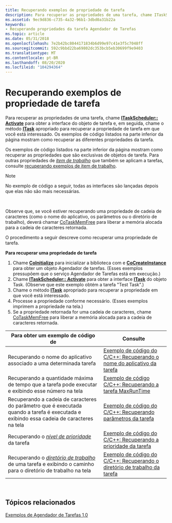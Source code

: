 ```yaml
---
title: Recuperando exemplos de propriedade de tarefa
description: Para recuperar as propriedades de uma tarefa, chame ITaskScheduler Activate para obter a interface do objeto de tarefa e, em seguida, chame o método ITask apropriado para recuperar a propriedade de tarefa em que você está interessado.
ms.assetid: 9ec9d836-c735-4a32-96b1-3dbd0a31b22a
keywords:
- Recuperando propriedades da tarefa Agendador de Tarefas
ms.topic: article
ms.date: 05/31/2018
ms.openlocfilehash: 7e2b42bc8044171834b6d99e97c41e3f5c7048ff
ms.sourcegitcommit: 592c9bbd22ba69802dc353bcb5eb30699f9e9403
ms.translationtype: MT
ms.contentlocale: pt-BR
ms.lasthandoff: 08/20/2020
ms.locfileid: "104294364"
---
```

# <a name="retrieving-task-property-examples"></a>Recuperando exemplos de propriedade de tarefa

Para recuperar as propriedades de uma tarefa, chame [**ITaskScheduler:: Activate**](/windows/desktop/api/Mstask/nf-mstask-itaskscheduler-activate) para obter a interface do objeto de tarefa e, em seguida, chame o método [**ITask**](/windows/desktop/api/Mstask/nn-mstask-itask) apropriado para recuperar a propriedade de tarefa em que você está interessado. Os exemplos de código listados na parte inferior da página mostram como recuperar as diferentes propriedades da tarefa.

Os exemplos de código listados na parte inferior da página mostram como recuperar as propriedades que são exclusivas de objetos de tarefa. Para outras propriedades de [*item de trabalho*](w.md) que também se aplicam a tarefas, consulte [recuperando exemplos de item de trabalho](retrieving-work-item-property-examples.md).

> [!Note]  
> No exemplo de código a seguir, todas as interfaces são lançadas depois que elas não são mais necessárias.

 

Observe que, se você estiver recuperando uma propriedade de cadeia de caracteres (como o nome do aplicativo, os parâmetros ou o diretório de trabalho), deverá chamar [CoTaskMemFree](/windows/win32/api/combaseapi/nf-combaseapi-cotaskmemfree) para liberar a memória alocada para a cadeia de caracteres retornada.

O procedimento a seguir descreve como recuperar uma propriedade de tarefa.

**Para recuperar uma propriedade de tarefa**

1.  Chame [**CoInitialize**](/windows/win32/api/objbase/nf-objbase-coinitialize) para inicializar a biblioteca com e [**CoCreateInstance**](/windows/win32/api/combaseapi/nf-combaseapi-cocreateinstance) para obter um objeto Agendador de tarefas. (Esses exemplos pressupõem que o serviço Agendador de Tarefas está em execução.)
2.  Chame [**ITaskScheduler:: Activate**](/windows/desktop/api/Mstask/nf-mstask-itaskscheduler-activate) para obter a interface [**ITask**](/windows/desktop/api/Mstask/nn-mstask-itask) do objeto Task. (Observe que este exemplo obtém a tarefa "Test Task".)
3.  Chame o método [**ITask**](/windows/desktop/api/Mstask/nn-mstask-itask) apropriado para recuperar a propriedade em que você está interessado.
4.  Processe a propriedade conforme necessário. (Esses exemplos imprimem a propriedade na tela.)
5.  Se a propriedade retornada for uma cadeia de caracteres, chame [CoTaskMemFree](/windows/win32/api/combaseapi/nf-combaseapi-cotaskmemfree) para liberar a memória alocada para a cadeia de caracteres retornada.



| Para obter um exemplo de código de                                                                                                                           | Consulte                                                                                                                     |
|-------------------------------------------------------------------------------------------------------------------------------------------------|-------------------------------------------------------------------------------------------------------------------------|
| Recuperando o nome do aplicativo associado a uma determinada tarefa                                                                             | [Exemplo de código do C/C++: Recuperando o nome do aplicativo da tarefa](c-c-code-example-retrieving-the-task-application-name.md)   |
| Recuperando a quantidade máxima de tempo que a tarefa pode executar e exibindo esse número na tela                                                 | [Exemplo de código C/C++: Recuperando a tarefa MaxRunTime](c-c-code-example-retrieving-the-task-maxruntime.md)               |
| Recuperando a cadeia de caracteres do parâmetro que é executada quando a tarefa é executada e exibindo essa cadeia de caracteres na tela                                  | [Exemplo de código do C/C++: Recuperando parâmetros da tarefa](c-c-code-example-retrieving-task-parameters.md)                       |
| Recuperando o [*nível de prioridade*](p.md) da tarefa                                                                    | [Exemplo de código do C/C++: Recuperando a prioridade da tarefa](c-c-code-example-retrieving-task-priority.md)                           |
| Recuperando o [*diretório de trabalho*](w.md) de uma tarefa e exibindo o caminho para o diretório de trabalho na tela | [Exemplo de código do C/C++: Recuperando o diretório de trabalho da tarefa](c-c-code-example-retrieving-the-task-working-directory.md) |



 

## <a name="related-topics"></a>Tópicos relacionados

<dl> <dt>

[Exemplos de Agendador de Tarefas 1,0](task-scheduler-1-0-examples.md)
</dt> </dl>

 

 